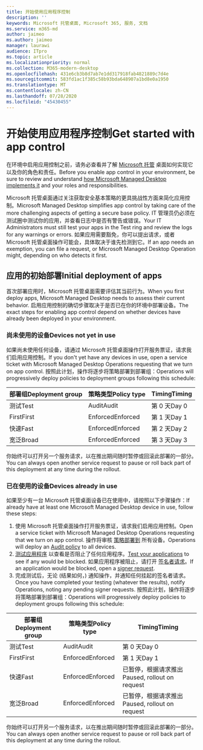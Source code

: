 ```yaml
---
title: 开始使用应用程序控制
description: ''
keywords: Microsoft 托管桌面, Microsoft 365, 服务, 文档
ms.service: m365-md
author: jaimeo
ms.author: jaimeo
manager: laurawi
audience: ITpro
ms.topic: article
ms.localizationpriority: normal
ms.collection: M365-modern-desktop
ms.openlocfilehash: 431e6cb3b8d7ab7e1dd317918fab4821889c7d4e
ms.sourcegitcommit: 583fd1ac1f385c58b93bda648907a1bd8e0a1950
ms.translationtype: MT
ms.contentlocale: zh-CN
ms.lasthandoff: 07/28/2020
ms.locfileid: "45430455"
---
```

# <a name="get-started-with-app-control"></a><span data-ttu-id="3c083-103">开始使用应用程序控制</span><span class="sxs-lookup"><span data-stu-id="3c083-103">Get started with app control</span></span>

<span data-ttu-id="3c083-104">在环境中启用应用控制之前，请务必查看并了解 [Microsoft 托管](../service-description/app-control.md) 桌面如何实现它以及你的角色和责任。</span><span class="sxs-lookup"><span data-stu-id="3c083-104">Before you enable app control in your environment, be sure to review and understand [how Microsoft Managed Desktop implements it](../service-description/app-control.md) and your roles and responsibilities.</span></span>

<span data-ttu-id="3c083-105">Microsoft 托管桌面通过关注获取安全基本策略的更具挑战性方面来简化应用控制。</span><span class="sxs-lookup"><span data-stu-id="3c083-105">Microsoft Managed Desktop simplifies app control by taking care of the more challenging aspects of getting a secure base policy.</span></span> <span data-ttu-id="3c083-106">IT 管理员仍必须在测试圈中测试你的应用，并查看日志中是否有警告或错误。</span><span class="sxs-lookup"><span data-stu-id="3c083-106">Your IT Administrators must still test your apps in the Test ring and review the logs for any warnings or errors.</span></span> <span data-ttu-id="3c083-107">如果应用需要豁免，你可以提出请求，或者 Microsoft 托管桌面操作可能会，具体取决于谁先检测到它。</span><span class="sxs-lookup"><span data-stu-id="3c083-107">If an app needs an exemption, you can file a request, or Microsoft Managed Desktop Operation might, depending on who detects it first.</span></span>

## <a name="initial-deployment-of-apps"></a><span data-ttu-id="3c083-108">应用的初始部署</span><span class="sxs-lookup"><span data-stu-id="3c083-108">Initial deployment of apps</span></span>

<span data-ttu-id="3c083-109">首次部署应用时，Microsoft 托管桌面需要评估其当前行为。</span><span class="sxs-lookup"><span data-stu-id="3c083-109">When you first deploy apps, Microsoft Managed Desktop needs to assess their current behavior.</span></span> <span data-ttu-id="3c083-110">启用应用控制的确切步骤取决于是否已在你的环境中部署设备。</span><span class="sxs-lookup"><span data-stu-id="3c083-110">The exact steps for enabling app control depend on whether devices have already been deployed in your environment.</span></span>

### <a name="devices-not-yet-in-use"></a><span data-ttu-id="3c083-111">尚未使用的设备</span><span class="sxs-lookup"><span data-stu-id="3c083-111">Devices not yet in use</span></span>

<span data-ttu-id="3c083-112">如果尚未使用任何设备，请通过 Microsoft 托管桌面操作打开服务票证，请求我们启用应用控制。</span><span class="sxs-lookup"><span data-stu-id="3c083-112">If you don't yet have any devices in use, open a service ticket with Microsoft Managed Desktop Operations requesting that we turn on app control.</span></span> <span data-ttu-id="3c083-113">按照此计划，操作将逐步将策略部署到部署组：</span><span class="sxs-lookup"><span data-stu-id="3c083-113">Operations will progressively deploy policies to deployment groups following this schedule:</span></span>

|<span data-ttu-id="3c083-114">部署组</span><span class="sxs-lookup"><span data-stu-id="3c083-114">Deployment group</span></span>  |<span data-ttu-id="3c083-115">策略类型</span><span class="sxs-lookup"><span data-stu-id="3c083-115">Policy type</span></span>  |<span data-ttu-id="3c083-116">Timing</span><span class="sxs-lookup"><span data-stu-id="3c083-116">Timing</span></span>  |
|---------|---------|---------|
|<span data-ttu-id="3c083-117">测试</span><span class="sxs-lookup"><span data-stu-id="3c083-117">Test</span></span>     |  <span data-ttu-id="3c083-118">Audit</span><span class="sxs-lookup"><span data-stu-id="3c083-118">Audit</span></span>       |  <span data-ttu-id="3c083-119">第 0 天</span><span class="sxs-lookup"><span data-stu-id="3c083-119">Day 0</span></span>       |
|<span data-ttu-id="3c083-120">First</span><span class="sxs-lookup"><span data-stu-id="3c083-120">First</span></span>     | <span data-ttu-id="3c083-121">Enforced</span><span class="sxs-lookup"><span data-stu-id="3c083-121">Enforced</span></span>        | <span data-ttu-id="3c083-122">第 1 天</span><span class="sxs-lookup"><span data-stu-id="3c083-122">Day 1</span></span>        |
|<span data-ttu-id="3c083-123">快速</span><span class="sxs-lookup"><span data-stu-id="3c083-123">Fast</span></span>     | <span data-ttu-id="3c083-124">Enforced</span><span class="sxs-lookup"><span data-stu-id="3c083-124">Enforced</span></span>        |  <span data-ttu-id="3c083-125">第 2 天</span><span class="sxs-lookup"><span data-stu-id="3c083-125">Day 2</span></span>       |
|<span data-ttu-id="3c083-126">宽泛</span><span class="sxs-lookup"><span data-stu-id="3c083-126">Broad</span></span>     | <span data-ttu-id="3c083-127">Enforced</span><span class="sxs-lookup"><span data-stu-id="3c083-127">Enforced</span></span>        |  <span data-ttu-id="3c083-128">第 3 天</span><span class="sxs-lookup"><span data-stu-id="3c083-128">Day 3</span></span>       |

<span data-ttu-id="3c083-129">你始终可以打开另一个服务请求，以在推出期间随时暂停或回滚此部署的一部分。</span><span class="sxs-lookup"><span data-stu-id="3c083-129">You can always open another service request to pause or roll back part of this deployment at any time during the rollout.</span></span>

### <a name="devices-already-in-use"></a><span data-ttu-id="3c083-130">已在使用的设备</span><span class="sxs-lookup"><span data-stu-id="3c083-130">Devices already in use</span></span>

<span data-ttu-id="3c083-131">如果至少有一台 Microsoft 托管桌面设备已在使用中，请按照以下步骤操作：</span><span class="sxs-lookup"><span data-stu-id="3c083-131">If already have at least one Microsoft Managed Desktop device in use, follow these steps:</span></span>

1. <span data-ttu-id="3c083-132">使用 Microsoft 托管桌面操作打开服务票证，请求我们启用应用控制。</span><span class="sxs-lookup"><span data-stu-id="3c083-132">Open a service ticket with Microsoft Managed Desktop Operations requesting that we turn on app control.</span></span> <span data-ttu-id="3c083-133">操作将审核 [策略部署到](../service-description/app-control.md#audit-policy) 所有设备。</span><span class="sxs-lookup"><span data-stu-id="3c083-133">Operations will deploy an [Audit policy](../service-description/app-control.md#audit-policy) to all devices.</span></span>
2. <span data-ttu-id="3c083-134">[测试应用程序](../working-with-managed-desktop/work-with-app-control.md#add-a-new-app) 以查看是否阻止了任何应用程序。</span><span class="sxs-lookup"><span data-stu-id="3c083-134">[Test your applications](../working-with-managed-desktop/work-with-app-control.md#add-a-new-app) to see if any would be blocked.</span></span> <span data-ttu-id="3c083-135">如果应用程序被阻止，请打开 [签名者请求](../working-with-managed-desktop/work-with-app-control.md#add-or-remove-a-trusted-signer)。</span><span class="sxs-lookup"><span data-stu-id="3c083-135">If an application would be blocked, open a [signer request](../working-with-managed-desktop/work-with-app-control.md#add-or-remove-a-trusted-signer).</span></span> 
3. <span data-ttu-id="3c083-136">完成测试后，无论 (结果如何，) 通知操作，并通知任何挂起的签名者请求。</span><span class="sxs-lookup"><span data-stu-id="3c083-136">Once you have completed your testing (whatever the results), notify Operations, noting any pending signer requests.</span></span> <span data-ttu-id="3c083-137">按照此计划，操作将逐步将策略部署到部署组：</span><span class="sxs-lookup"><span data-stu-id="3c083-137">Operations will progressively deploy policies to deployment groups following this schedule:</span></span>

|<span data-ttu-id="3c083-138">部署组</span><span class="sxs-lookup"><span data-stu-id="3c083-138">Deployment group</span></span>  |<span data-ttu-id="3c083-139">策略类型</span><span class="sxs-lookup"><span data-stu-id="3c083-139">Policy type</span></span>  |<span data-ttu-id="3c083-140">Timing</span><span class="sxs-lookup"><span data-stu-id="3c083-140">Timing</span></span>  |
|---------|---------|---------|
|<span data-ttu-id="3c083-141">测试</span><span class="sxs-lookup"><span data-stu-id="3c083-141">Test</span></span>     |  <span data-ttu-id="3c083-142">Audit</span><span class="sxs-lookup"><span data-stu-id="3c083-142">Audit</span></span>       |  <span data-ttu-id="3c083-143">第 0 天</span><span class="sxs-lookup"><span data-stu-id="3c083-143">Day 0</span></span>       |
|<span data-ttu-id="3c083-144">First</span><span class="sxs-lookup"><span data-stu-id="3c083-144">First</span></span>     | <span data-ttu-id="3c083-145">Enforced</span><span class="sxs-lookup"><span data-stu-id="3c083-145">Enforced</span></span>        | <span data-ttu-id="3c083-146">第 1 天</span><span class="sxs-lookup"><span data-stu-id="3c083-146">Day 1</span></span>        |
|<span data-ttu-id="3c083-147">快速</span><span class="sxs-lookup"><span data-stu-id="3c083-147">Fast</span></span>     | <span data-ttu-id="3c083-148">Enforced</span><span class="sxs-lookup"><span data-stu-id="3c083-148">Enforced</span></span>        |  <span data-ttu-id="3c083-149">已暂停，根据请求推出</span><span class="sxs-lookup"><span data-stu-id="3c083-149">Paused, rollout on request</span></span>       |
|<span data-ttu-id="3c083-150">宽泛</span><span class="sxs-lookup"><span data-stu-id="3c083-150">Broad</span></span>     | <span data-ttu-id="3c083-151">Enforced</span><span class="sxs-lookup"><span data-stu-id="3c083-151">Enforced</span></span>        |  <span data-ttu-id="3c083-152">已暂停，根据请求推出</span><span class="sxs-lookup"><span data-stu-id="3c083-152">Paused, rollout on request</span></span>       |

<span data-ttu-id="3c083-153">你始终可以打开另一个服务请求，以在推出期间随时暂停或回滚此部署的一部分。</span><span class="sxs-lookup"><span data-stu-id="3c083-153">You can always open another service request to pause or roll back part of this deployment at any time during the rollout.</span></span>



